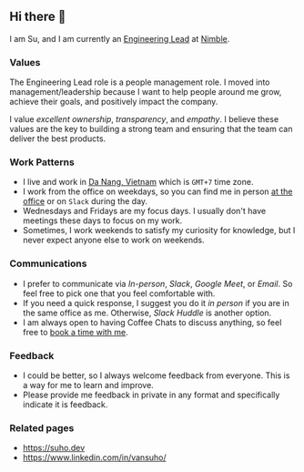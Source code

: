 ## Hi there 👋

I am Su, and I am currently an [Engineering Lead](https://nimblehq.co/compass/team/roles/engineering-lead/) at [Nimble](https://nimblehq.co).

### Values

The Engineering Lead role is a people management role. I moved into management/leadership because I want to help people around me grow, achieve their goals, and positively impact the company.

I value *excellent ownership*, *transparency*, and *empathy*. I believe these values are the key to building a strong team and ensuring that the team can deliver the best products.

### Work Patterns

- I live and work in [Da Nang, Vietnam](https://www.google.com/search?q=Danang,+Vietnam&sourceid=chrome&ie=UTF-8#eim=CAEQCxoRMTYuMDYzNzY4NDc1NjE1NTIiEjEwOC4xOTkwMjU4NzAwNDY5OA) which is `GMT+7` time zone.
- I work from the office on weekdays, so you can find me in person [at the office](https://www.google.com/maps?q=cirCO,+Bay+Capital+Building,+17+Quang+Trung+Street,+Hai+Chau+1+Ward,+Hai+Chau+District,+Da+Nang+City,+Vietnam) or on `Slack` during the day.
- Wednesdays and Fridays are my focus days. I usually don't have meetings these days to focus on my work.
- Sometimes, I work weekends to satisfy my curiosity for knowledge, but I never expect anyone else to work on weekends.

### Communications

- I prefer to communicate via *In-person*, *Slack*, *Google Meet*, or *Email*. So feel free to pick one that you feel comfortable with.
- If you need a quick response, I suggest you do it *in person* if you are in the same office as me. Otherwise, *Slack Huddle* is another option.
- I am always open to having Coffee Chats to discuss anything, so feel free to [book a time with me](https://cal.com/suvanho/cc).

### Feedback

- I could be better, so I always welcome feedback from everyone. This is a way for me to learn and improve.
- Please provide me feedback in private in any format and specifically indicate it is feedback.

### Related pages

- https://suho.dev
- https://www.linkedin.com/in/vansuho/
